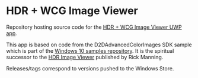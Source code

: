 # HDR + WCG Image Viewer
Repository hosting source code for the [HDR + WCG Image Viewer UWP app](https://www.microsoft.com/store/apps/9PGN3NWPBWL9).

This app is based on code from the D2DAdvancedColorImages SDK sample which is part of the [Windows 10 samples repository](http://go.microsoft.com/fwlink/p/?LinkId=619979). It is the spiritual successor to the [HDR Image Viewer](https://www.microsoft.com/store/productId/9NPSWXVL7W40) published by Rick Manning.

Releases/tags correspond to versions pushed to the Windows Store.
